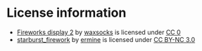 # License information
* [Fireworks display 2](https://freesound.org/people/waxsocks/sounds/254836/) by [waxsocks](https://freesound.org/people/waxsocks/) is licensed under [CC 0](https://creativecommons.org/publicdomain/zero/1.0/)
* [starburst_firework](https://freesound.org/people/ermine/sounds/25779/) by [ermine](https://freesound.org/people/ermine/) is licensed under [CC BY-NC 3.0](https://creativecommons.org/licenses/by-nc/3.0/)

